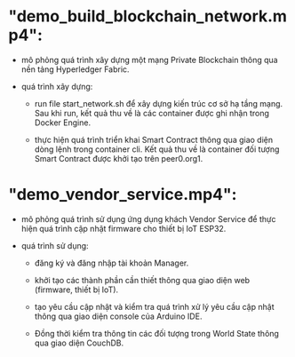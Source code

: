 # "demo_build_blockchain_network.mp4": 

- mô phỏng quá trình xây dựng một mạng Private Blockchain thông qua nền tảng Hyperledger Fabric.
	
- quá trình xây dựng:
	
	+ run file start_network.sh để xây dựng kiến trúc cơ sở hạ tầng mạng. Sau khi run, kết quả thu về là các container được ghi nhận trong Docker Engine.
		
	+ thực hiện quá trình triển khai Smart Contract thông qua giao diện dòng lệnh trong container cli. Kết quả thu về là container đối tượng Smart Contract được khởi tạo trên peer0.org1.

# "demo_vendor_service.mp4":

- mô phỏng quá trình sử dụng ứng dụng khách Vendor Service để thực hiện quá trình cập nhật firmware cho thiết bị IoT ESP32.

- quá trình sử dụng:
	
	+ đăng ký và đăng nhập tài khoản Manager.
	
	+ khởi tạo các thành phần cần thiết thông qua giao diện web (firmware, thiết bị IoT).
	
	+ tạo yêu cầu cập nhật và kiểm tra quá trình xử lý yêu cầu cập nhật thông qua giao diện console của Arduino IDE.
	
	+ Đồng thời kiểm tra thông tin các đối tượng trong World State thông qua giao diện CouchDB.
